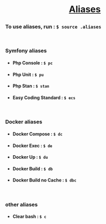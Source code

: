 # <p align="center"><u>Aliases</u></p>
### To use aliases, run : `$ source .aliases`

<br>

### Symfony aliases
- #### Php Console : `$ pc`
- #### Php Unit : `$ pu`
- #### Php Stan : `$ stan`
- #### Easy Coding Standard : `$ ecs`

<br>

### Docker aliases
- #### Docker Compose : `$ dc`
- #### Docker Exec : `$ de`
- #### Docker Up : `$ du`
- #### Docker Build : `$ db`
- #### Docker Build no Cache : `$ dbc`

<br>

### other aliases
- #### Clear bash : `$ c`
